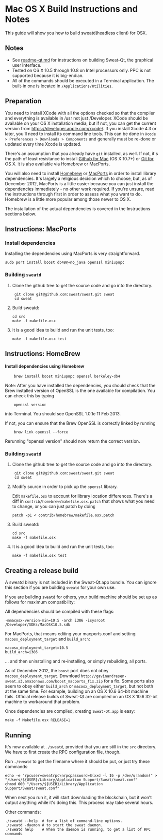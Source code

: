 Mac OS X Build Instructions and Notes
====================================
This guide will show you how to build sweatd(headless client) for OSX.

Notes
-----

* See [readme-qt.md](readme-qt.md) for instructions on building Sweat-Qt, the
graphical user interface.
* Tested on OS X 10.5 through 10.8 on Intel processors only. PPC is not
supported because it is big-endian.
* All of the commands should be executed in a Terminal application. The
built-in one is located in `/Applications/Utilities`.

Preparation
-----------

You need to install XCode with all the options checked so that the compiler
and everything is available in /usr not just /Developer. XCode should be
available on your OS X installation media, but if not, you can get the
current version from https://developer.apple.com/xcode/. If you install
Xcode 4.3 or later, you'll need to install its command line tools. This can
be done in `Xcode > Preferences > Downloads > Components` and generally must
be re-done or updated every time Xcode is updated.

There's an assumption that you already have `git` installed, as well. If
not, it's the path of least resistance to install [Github for Mac](https://mac.github.com/)
(OS X 10.7+) or
[Git for OS X](https://code.google.com/p/git-osx-installer/). It is also
available via Homebrew or MacPorts.

You will also need to install [Homebrew](http://mxcl.github.io/homebrew/)
or [MacPorts](https://www.macports.org/) in order to install library
dependencies. It's largely a religious decision which to choose, but, as of
December 2012, MacPorts is a little easier because you can just install the
dependencies immediately - no other work required. If you're unsure, read
the instructions through first in order to assess what you want to do.
Homebrew is a little more popular among those newer to OS X.

The installation of the actual dependencies is covered in the Instructions
sections below.

Instructions: MacPorts
----------------------

### Install dependencies

Installing the dependencies using MacPorts is very straightforward.

    sudo port install boost db48@+no_java openssl miniupnpc

### Building `sweatd`

1. Clone the github tree to get the source code and go into the directory.

        git clone git@github.com:sweat/sweat.git sweat
        cd sweat

2.  Build sweatd:

        cd src
        make -f makefile.osx

3.  It is a good idea to build and run the unit tests, too:

        make -f makefile.osx test

Instructions: HomeBrew
----------------------

#### Install dependencies using Homebrew

        brew install boost miniupnpc openssl berkeley-db4

Note: After you have installed the dependencies, you should check that the Brew installed version of OpenSSL is the one available for compilation. You can check this by typing

        openssl version

into Terminal. You should see OpenSSL 1.0.1e 11 Feb 2013.

If not, you can ensure that the Brew OpenSSL is correctly linked by running

        brew link openssl --force

Rerunning "openssl version" should now return the correct version.

### Building `sweatd`

1. Clone the github tree to get the source code and go into the directory.

        git clone git@github.com:sweat/sweat.git sweat
        cd sweat

2.  Modify source in order to pick up the `openssl` library.

    Edit `makefile.osx` to account for library location differences. There's a
    diff in `contrib/homebrew/makefile.osx.patch` that shows what you need to
    change, or you can just patch by doing

        patch -p1 < contrib/homebrew/makefile.osx.patch

3.  Build sweatd:

        cd src
        make -f makefile.osx

4.  It is a good idea to build and run the unit tests, too:

        make -f makefile.osx test

Creating a release build
------------------------

A sweatd binary is not included in the Sweat-Qt.app bundle. You can ignore
this section if you are building `sweatd` for your own use.

If you are building `sweatd` for others, your build machine should be set up
as follows for maximum compatibility:

All dependencies should be compiled with these flags:

    -mmacosx-version-min=10.5 -arch i386 -isysroot /Developer/SDKs/MacOSX10.5.sdk

For MacPorts, that means editing your macports.conf and setting
`macosx_deployment_target` and `build_arch`:

    macosx_deployment_target=10.5
    build_arch=i386

... and then uninstalling and re-installing, or simply rebuilding, all ports.

As of December 2012, the `boost` port does not obey `macosx_deployment_target`.
Download `http://gavinandresen-sweat.s3.amazonaws.com/boost_macports_fix.zip`
for a fix. Some ports also seem to obey either `build_arch` or
`macosx_deployment_target`, but not both at the same time. For example, building
on an OS X 10.6 64-bit machine fails. Official release builds of Sweat-Qt are
compiled on an OS X 10.6 32-bit machine to workaround that problem.

Once dependencies are compiled, creating `Sweat-Qt.app` is easy:

    make -f Makefile.osx RELEASE=1

Running
-------

It's now available at `./sweatd`, provided that you are still in the `src`
directory. We have to first create the RPC configuration file, though.

Run `./sweatd` to get the filename where it should be put, or just try these
commands:

    echo -e "rpcuser=sweatrpc\nrpcpassword=$(xxd -l 16 -p /dev/urandom)" > "/Users/${USER}/Library/Application Support/Sweat/sweat.conf"
    chmod 600 "/Users/${USER}/Library/Application Support/Sweat/sweat.conf"

When next you run it, it will start downloading the blockchain, but it won't
output anything while it's doing this. This process may take several hours.

Other commands:

    ./sweatd --help  # for a list of command-line options.
    ./sweatd -daemon # to start the sweat daemon.
    ./sweatd help    # When the daemon is running, to get a list of RPC commands
